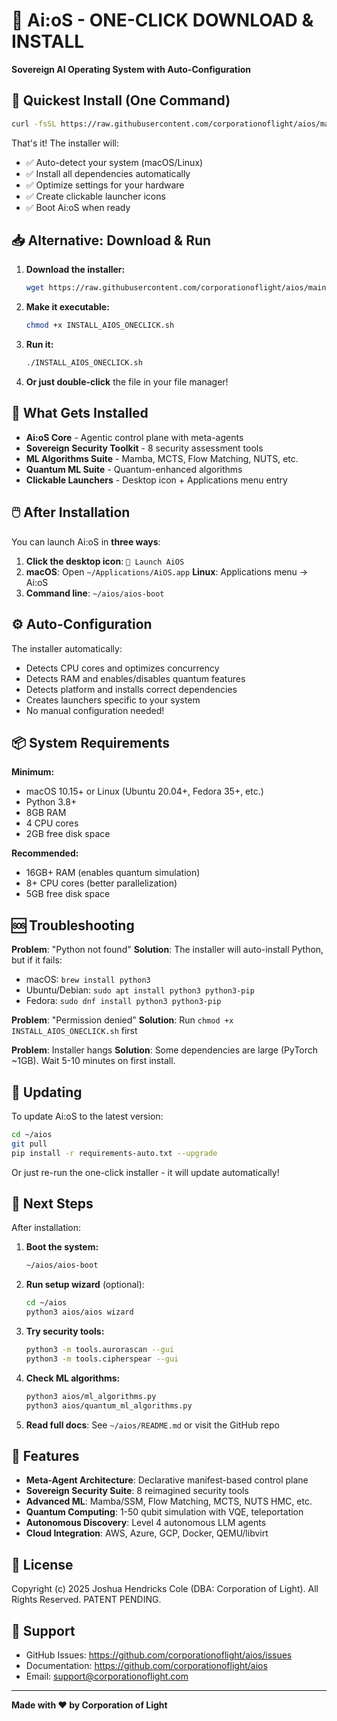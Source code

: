 # 🤖 Ai:oS - ONE-CLICK DOWNLOAD & INSTALL

**Sovereign AI Operating System with Auto-Configuration**

## 🚀 Quickest Install (One Command)

```bash
curl -fsSL https://raw.githubusercontent.com/corporationoflight/aios/main/INSTALL_AIOS_ONECLICK.sh | bash
```

That's it! The installer will:
- ✅ Auto-detect your system (macOS/Linux)
- ✅ Install all dependencies automatically
- ✅ Optimize settings for your hardware
- ✅ Create clickable launcher icons
- ✅ Boot Ai:oS when ready

## 📥 Alternative: Download & Run

1. **Download the installer:**
   ```bash
   wget https://raw.githubusercontent.com/corporationoflight/aios/main/INSTALL_AIOS_ONECLICK.sh
   ```

2. **Make it executable:**
   ```bash
   chmod +x INSTALL_AIOS_ONECLICK.sh
   ```

3. **Run it:**
   ```bash
   ./INSTALL_AIOS_ONECLICK.sh
   ```

4. **Or just double-click** the file in your file manager!

## 🎯 What Gets Installed

- **Ai:oS Core** - Agentic control plane with meta-agents
- **Sovereign Security Toolkit** - 8 security assessment tools
- **ML Algorithms Suite** - Mamba, MCTS, Flow Matching, NUTS, etc.
- **Quantum ML Suite** - Quantum-enhanced algorithms
- **Clickable Launchers** - Desktop icon + Applications menu entry

## 🖱️ After Installation

You can launch Ai:oS in **three ways**:

1. **Click the desktop icon**: `🤖 Launch AiOS`
2. **macOS**: Open `~/Applications/AiOS.app`
   **Linux**: Applications menu → Ai:oS
3. **Command line**: `~/aios/aios-boot`

## ⚙️ Auto-Configuration

The installer automatically:

- Detects CPU cores and optimizes concurrency
- Detects RAM and enables/disables quantum features
- Detects platform and installs correct dependencies
- Creates launchers specific to your system
- No manual configuration needed!

## 📦 System Requirements

**Minimum:**
- macOS 10.15+ or Linux (Ubuntu 20.04+, Fedora 35+, etc.)
- Python 3.8+
- 8GB RAM
- 4 CPU cores
- 2GB free disk space

**Recommended:**
- 16GB+ RAM (enables quantum simulation)
- 8+ CPU cores (better parallelization)
- 5GB free disk space

## 🆘 Troubleshooting

**Problem**: "Python not found"
**Solution**: The installer will auto-install Python, but if it fails:
- macOS: `brew install python3`
- Ubuntu/Debian: `sudo apt install python3 python3-pip`
- Fedora: `sudo dnf install python3 python3-pip`

**Problem**: "Permission denied"
**Solution**: Run `chmod +x INSTALL_AIOS_ONECLICK.sh` first

**Problem**: Installer hangs
**Solution**: Some dependencies are large (PyTorch ~1GB). Wait 5-10 minutes on first install.

## 🔄 Updating

To update Ai:oS to the latest version:

```bash
cd ~/aios
git pull
pip install -r requirements-auto.txt --upgrade
```

Or just re-run the one-click installer - it will update automatically!

## 📖 Next Steps

After installation:

1. **Boot the system:**
   ```bash
   ~/aios/aios-boot
   ```

2. **Run setup wizard** (optional):
   ```bash
   cd ~/aios
   python3 aios/aios wizard
   ```

3. **Try security tools:**
   ```bash
   python3 -m tools.aurorascan --gui
   python3 -m tools.cipherspear --gui
   ```

4. **Check ML algorithms:**
   ```bash
   python3 aios/ml_algorithms.py
   python3 aios/quantum_ml_algorithms.py
   ```

5. **Read full docs**: See `~/aios/README.md` or visit the GitHub repo

## 🌟 Features

- **Meta-Agent Architecture**: Declarative manifest-based control plane
- **Sovereign Security Suite**: 8 reimagined security tools
- **Advanced ML**: Mamba/SSM, Flow Matching, MCTS, NUTS HMC, etc.
- **Quantum Computing**: 1-50 qubit simulation with VQE, teleportation
- **Autonomous Discovery**: Level 4 autonomous LLM agents
- **Cloud Integration**: AWS, Azure, GCP, Docker, QEMU/libvirt

## 📄 License

Copyright (c) 2025 Joshua Hendricks Cole (DBA: Corporation of Light). All Rights Reserved. PATENT PENDING.

## 🤝 Support

- GitHub Issues: https://github.com/corporationoflight/aios/issues
- Documentation: https://github.com/corporationoflight/aios
- Email: support@corporationoflight.com

---

**Made with ❤️ by Corporation of Light**

